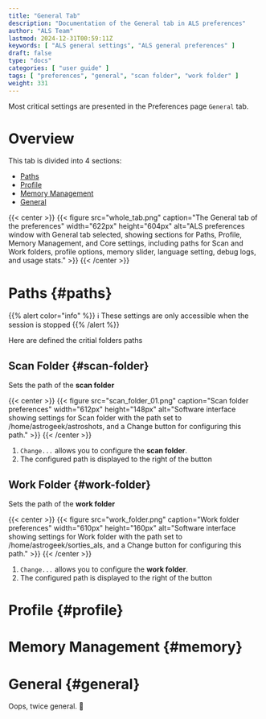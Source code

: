 ```yaml
---
title: "General Tab"
description: "Documentation of the General tab in ALS preferences"
author: "ALS Team"
lastmod: 2024-12-31T00:59:11Z
keywords: [ "ALS general settings", "ALS general preferences" ]
draft: false
type: "docs"
categories: [ "user guide" ]
tags: [ "preferences", "general", "scan folder", "work folder" ]
weight: 331
---
```


Most critical settings are presented in the Preferences page `General` tab.

<div class="row">
<div class="col-md-4">

# Overview

This tab is divided into 4 sections:

- [Paths](#paths)
- [Profile](#profile)
- [Memory Management](#memory)
- [General](#general)

</div>
<div class="col-md-8 d-flex align-items-center justify-content-center">
{{< center >}}
{{< figure src="whole_tab.png"
caption="The General tab of the preferences"
width="622px"
height="604px"
alt="ALS preferences window with General tab selected, showing sections for Paths, Profile, Memory Management, and Core settings, including paths for Scan and Work folders, profile options, memory slider, language setting, debug logs, and usage stats." >}}
{{< /center >}}

</div>
</div>

# Paths {#paths}

{{% alert color="info" %}}
ℹ️ These settings are only accessible when the session is stopped
{{% /alert %}}

Here are defined the critial folders paths

## Scan Folder {#scan-folder}

Sets the path of the **scan folder**

{{< center >}}
{{< figure src="scan_folder_01.png"
caption="Scan folder preferences"
width="612px"
height="148px"
alt="Software interface showing settings for Scan folder with the path set to /home/astrogeek/astroshots, and a Change button for configuring this path." >}}
{{< /center >}}

1. `Change...` allows you to configure the **scan folder**.
2. The configured path is displayed to the right of the button

## Work Folder {#work-folder}

Sets the path of the **work folder**

{{< center >}}
{{< figure src="work_folder.png"
caption="Work folder preferences"
width="610px"
height="160px"
alt="Software interface showing settings for Work folder with the path set to /home/astrogeek/sorties_als, and a Change button for configuring this path." >}}
{{< /center >}}

1. `Change...` allows you to configure the **work folder**.
2. The configured path is displayed to the right of the button

# Profile {#profile}

# Memory Management {#memory}

# General {#general}

Oops, twice general. 🫡